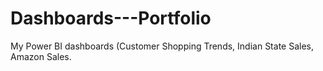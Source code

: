 # Dashboards---Portfolio
My Power BI dashboards (Customer Shopping Trends, Indian State Sales, Amazon Sales.
